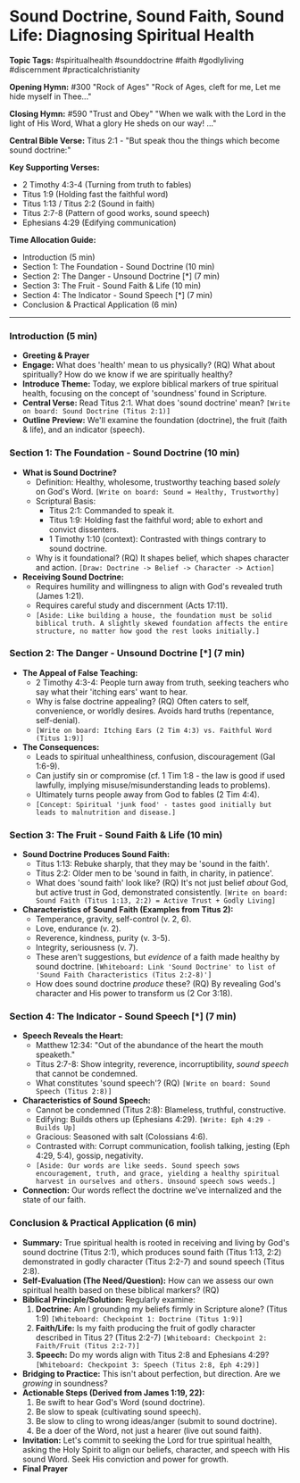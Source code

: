 # Sound Doctrine, Sound Faith, Sound Life: Diagnosing Spiritual Health

**Topic Tags:** #spiritualhealth #sounddoctrine #faith #godlyliving #discernment #practicalchristianity

**Opening Hymn:** #300 "Rock of Ages"
"Rock of Ages, cleft for me, Let me hide myself in Thee..."

**Closing Hymn:** #590 "Trust and Obey"
"When we walk with the Lord in the light of His Word, What a glory He sheds on our way! ..."

**Central Bible Verse:** Titus 2:1 - "But speak thou the things which become sound doctrine:"

**Key Supporting Verses:**
*   2 Timothy 4:3-4 (Turning from truth to fables)
*   Titus 1:9 (Holding fast the faithful word)
*   Titus 1:13 / Titus 2:2 (Sound in faith)
*   Titus 2:7-8 (Pattern of good works, sound speech)
*   Ephesians 4:29 (Edifying communication)

**Time Allocation Guide:**
*   Introduction (5 min)
*   Section 1: The Foundation - Sound Doctrine (10 min)
*   Section 2: The Danger - Unsound Doctrine [*] (7 min)
*   Section 3: The Fruit - Sound Faith & Life (10 min)
*   Section 4: The Indicator - Sound Speech [*] (7 min)
*   Conclusion & Practical Application (6 min)

---

### Introduction (5 min)

*   **Greeting & Prayer**
*   **Engage:** What does 'health' mean to us physically? (RQ) What about spiritually? How do we know if we are spiritually healthy?
*   **Introduce Theme:** Today, we explore biblical markers of true spiritual health, focusing on the concept of 'soundness' found in Scripture.
*   **Central Verse:** Read Titus 2:1. What does 'sound doctrine' mean? `[Write on board: Sound Doctrine (Titus 2:1)]`
*   **Outline Preview:** We'll examine the foundation (doctrine), the fruit (faith & life), and an indicator (speech).

### Section 1: The Foundation - Sound Doctrine (10 min)

*   **What is Sound Doctrine?**
    *   Definition: Healthy, wholesome, trustworthy teaching based *solely* on God's Word. `[Write on board: Sound = Healthy, Trustworthy]`
    *   Scriptural Basis:
        *   Titus 2:1: Commanded to speak it.
        *   Titus 1:9: Holding fast the faithful word; able to exhort and convict dissenters.
        *   1 Timothy 1:10 (context): Contrasted with things contrary to sound doctrine.
    *   Why is it foundational? (RQ) It shapes belief, which shapes character and action. `[Draw: Doctrine -> Belief -> Character -> Action]`
*   **Receiving Sound Doctrine:**
    *   Requires humility and willingness to align with God's revealed truth (James 1:21).
    *   Requires careful study and discernment (Acts 17:11).
    *   `[Aside: Like building a house, the foundation must be solid biblical truth. A slightly skewed foundation affects the entire structure, no matter how good the rest looks initially.]`

### Section 2: The Danger - Unsound Doctrine [*] (7 min)

*   **The Appeal of False Teaching:**
    *   2 Timothy 4:3-4: People turn away from truth, seeking teachers who say what their 'itching ears' want to hear.
    *   Why is false doctrine appealing? (RQ) Often caters to self, convenience, or worldly desires. Avoids hard truths (repentance, self-denial).
    *   `[Write on board: Itching Ears (2 Tim 4:3) vs. Faithful Word (Titus 1:9)]`
*   **The Consequences:**
    *   Leads to spiritual unhealthiness, confusion, discouragement (Gal 1:6-9).
    *   Can justify sin or compromise (cf. 1 Tim 1:8 - the law is good if used lawfully, implying misuse/misunderstanding leads to problems).
    *   Ultimately turns people away from God to fables (2 Tim 4:4).
    *   `[Concept: Spiritual 'junk food' - tastes good initially but leads to malnutrition and disease.]`

### Section 3: The Fruit - Sound Faith & Life (10 min)

*   **Sound Doctrine Produces Sound Faith:**
    *   Titus 1:13: Rebuke sharply, that they may be 'sound in the faith'.
    *   Titus 2:2: Older men to be 'sound in faith, in charity, in patience'.
    *   What does 'sound faith' look like? (RQ) It's not just belief *about* God, but active trust *in* God, demonstrated consistently. `[Write on board: Sound Faith (Titus 1:13, 2:2) = Active Trust + Godly Living]`
*   **Characteristics of Sound Faith (Examples from Titus 2):**
    *   Temperance, gravity, self-control (v. 2, 6).
    *   Love, endurance (v. 2).
    *   Reverence, kindness, purity (v. 3-5).
    *   Integrity, seriousness (v. 7).
    *   These aren't suggestions, but *evidence* of a faith made healthy by sound doctrine. `[Whiteboard: Link 'Sound Doctrine' to list of 'Sound Faith Characteristics (Titus 2:2-8)']`
    *   How does sound doctrine *produce* these? (RQ) By revealing God's character and His power to transform us (2 Cor 3:18).

### Section 4: The Indicator - Sound Speech [*] (7 min)

*   **Speech Reveals the Heart:**
    *   Matthew 12:34: "Out of the abundance of the heart the mouth speaketh."
    *   Titus 2:7-8: Show integrity, reverence, incorruptibility, *sound speech* that cannot be condemned.
    *   What constitutes 'sound speech'? (RQ) `[Write on board: Sound Speech (Titus 2:8)]`
*   **Characteristics of Sound Speech:**
    *   Cannot be condemned (Titus 2:8): Blameless, truthful, constructive.
    *   Edifying: Builds others up (Ephesians 4:29). `[Write: Eph 4:29 - Builds Up]`
    *   Gracious: Seasoned with salt (Colossians 4:6).
    *   Contrasted with: Corrupt communication, foolish talking, jesting (Eph 4:29, 5:4), gossip, negativity.
    *   `[Aside: Our words are like seeds. Sound speech sows encouragement, truth, and grace, yielding a healthy spiritual harvest in ourselves and others. Unsound speech sows weeds.]`
*   **Connection:** Our words reflect the doctrine we've internalized and the state of our faith.

### Conclusion & Practical Application (6 min)

*   **Summary:** True spiritual health is rooted in receiving and living by God's sound doctrine (Titus 2:1), which produces sound faith (Titus 1:13, 2:2) demonstrated in godly character (Titus 2:2-7) and sound speech (Titus 2:8).
*   **Self-Evaluation (The Need/Question):** How can we assess our own spiritual health based on these biblical markers? (RQ)
*   **Biblical Principle/Solution:** Regularly examine:
    1.  **Doctrine:** Am I grounding my beliefs firmly in Scripture alone? (Titus 1:9) `[Whiteboard: Checkpoint 1: Doctrine (Titus 1:9)]`
    2.  **Faith/Life:** Is my faith producing the fruit of godly character described in Titus 2? (Titus 2:2-7) `[Whiteboard: Checkpoint 2: Faith/Fruit (Titus 2:2-7)]`
    3.  **Speech:** Do my words align with Titus 2:8 and Ephesians 4:29? `[Whiteboard: Checkpoint 3: Speech (Titus 2:8, Eph 4:29)]`
*   **Bridging to Practice:** This isn't about perfection, but direction. Are we *growing* in soundness?
*   **Actionable Steps (Derived from James 1:19, 22):**
    1.  Be swift to hear God's Word (sound doctrine).
    2.  Be slow to speak (cultivating sound speech).
    3.  Be slow to cling to wrong ideas/anger (submit to sound doctrine).
    4.  Be a doer of the Word, not just a hearer (live out sound faith).
*   **Invitation:** Let's commit to seeking the Lord for true spiritual health, asking the Holy Spirit to align our beliefs, character, and speech with His sound Word. Seek His conviction and power for growth.
*   **Final Prayer**